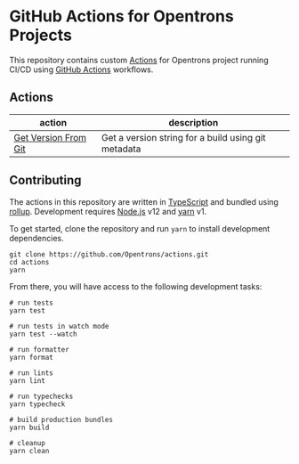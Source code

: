 # GitHub Actions for Opentrons Projects

This repository contains custom [Actions][] for Opentrons project running CI/CD using [GitHub Actions][] workflows.

[actions]: https://docs.github.com/en/actions/creating-actions/about-actions
[github actions]: https://docs.github.com/en/actions

## Actions

| action                   | description                                         |
| ------------------------ | --------------------------------------------------- |
| [Get Version From Git][] | Get a version string for a build using git metadata |

[get version from git]: ./git-version

## Contributing

The actions in this repository are written in [TypeScript][] and bundled using [rollup][]. Development requires [Node.js][] v12 and [yarn][] v1.

To get started, clone the repository and run `yarn` to install development dependencies.

```shell
git clone https://github.com/Opentrons/actions.git
cd actions
yarn
```

From there, you will have access to the following development tasks:

```shell
# run tests
yarn test

# run tests in watch mode
yarn test --watch

# run formatter
yarn format

# run lints
yarn lint

# run typechecks
yarn typecheck

# build production bundles
yarn build

# cleanup
yarn clean
```

[typescript]: https://www.typescriptlang.org/
[rollup]: https://rollupjs.org/
[node.js]: https://nodejs.org/
[yarn]: https://classic.yarnpkg.com/
